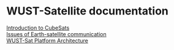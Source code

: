 # WUST-Satellite documentation

[Introduction to CubeSats](./cubesat-standard.md)  
[Issues of Earth-satellite communication](./earth-satellite-communication.md)  
[WUST-Sat Platform Architecture](./wust-sat-platform.md)  
